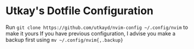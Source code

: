 # Utkay's Dotfile Configuration

Run `git clone https://github.com/utkayd/nvim-config ~/.config/nvim` to make it yours
If you have previous configuration, I advise you make a backup first using `mv ~/.config/nvim{,.backup}`
